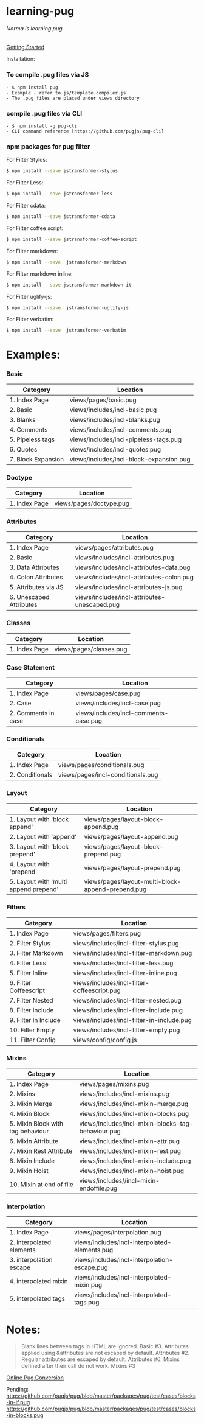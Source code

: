# learning-pug
###### Norma is learning pug

[Getting Started](https://pugjs.org/api/getting-started.html)

Installation:

### To compile .pug files via JS
    - $ npm install pug
    - Example - refer to js/template.compiler.js
    - The .pug files are placed under views directory

### compile .pug files via CLI
    - $ npm install -g pug-cli
    - CLI command reference [https://github.com/pugjs/pug-cli]


### npm packages for pug filter

For Filter Stylus:
```sh
$ npm install --save jstransformer-stylus
```

For Filter Less:
```sh
$ npm install --save jstransformer-less
```

For Filter cdata:
```sh
$ npm install --save jstransformer-cdata
```

For Filter coffee script:
```sh
$ npm install --save jstransformer-coffee-script
```

For Filter markdown:
```sh
$ npm install --save  jstransformer-markdown
```

For Filter markdown inline:
```sh
$ npm install --save jstransformer-markdown-it
```

For Filter uglify-js:
```sh
$ npm install --save  jstransformer-uglify-js
```

For Filter verbatim:
```sh
$ npm install --save  jstransformer-verbatim
```


# Examples:

### Basic
| Category | Location |
| ------ | ------ |
| 1. Index Page | views/pages/basic.pug |
| 2. Basic | views/includes/incl-basic.pug |
| 3. Blanks | views/includes/incl-blanks.pug |
| 4. Comments | views/includes/incl-comments.pug |
| 5. Pipeless tags | views/includes/incl-pipeless-tags.pug |
| 6. Quotes | views/includes/incl-quotes.pug |
| 7. Block Expansion | views/includes/incl-block-expansion.pug |


### Doctype
| Category | Location |
| ------ | ------ |
| 1. Index Page | views/pages/doctype.pug |


### Attributes
| Category | Location |
| ------ | ------ |
| 1. Index Page | views/pages/attributes.pug |
| 2. Basic | views/includes/incl-attributes.pug |
| 3. Data Attributes | views/includes/incl-attributes-data.pug |
| 4. Colon Attributes | views/includes/incl-attributes-colon.pug |
| 5. Attributes via JS | views/includes/incl-attributes-js.pug |
| 6. Unescaped Attributes | views/includes/incl-attributes-unescaped.pug |


### Classes
| Category | Location |
| ------ | ------ |
| 1. Index Page | views/pages/classes.pug |


### Case Statement
| Category | Location |
| ------ | ------ |
| 1. Index Page | views/pages/case.pug |
| 2. Case | views/includes/incl-case.pug |
| 2. Comments in case | views/includes/incl-comments-case.pug |


### Conditionals
| Category | Location |
| ------ | ------ |
| 1. Index Page | views/pages/conditionals.pug |
| 2. Conditionals | views/pages/incl-conditionals.pug |


### Layout
| Category | Location |
| ------ | ------ |
| 1. Layout with 'block append' | views/pages/layout-block-append.pug |
| 2. Layout with 'append' | views/pages/layout-append.pug |
| 3. Layout with 'block prepend' | views/pages/layout-block-prepend.pug |
| 4. Layout with 'prepend' | views/pages/layout-prepend.pug |
| 5. Layout with 'multi append prepend' | views/pages/layout-multi-block-append-prepend.pug |


### Filters
| Category | Location |
| ------ | ------ |
| 1. Index Page | views/pages/filters.pug |
| 2. Filter Stylus | views/includes/incl-filter-stylus.pug |
| 3. Filter Markdown | views/includes/incl-filter-markdown.pug |
| 4. Filter Less | views/includes/incl-filter-less.pug |
| 5. Filter Inline | views/includes/incl-filter-inline.pug |
| 6. Filter Coffeescript | views/includes/incl-filter-coffeescript.pug |
| 7. Filter Nested | views/includes/incl-filter-nested.pug |
| 8. Filter Include | views/includes/incl-filter-include.pug |
| 9. Filter In Include | views/includes/incl-filter-in-include.pug |
| 10. Filter Empty | views/includes/incl-filter-empty.pug |
| 11. Filter Config | views/config/config.js |


### Mixins
| Category | Location |
| ------ | ------ |
| 1. Index Page | views/pages/mixins.pug |
| 2. Mixins | views/includes/incl-mixins.pug |
| 3. Mixin Merge | views/includes/incl-mixin-merge.pug |
| 4. Mixin Block | views/includes/incl-mixin-blocks.pug |
| 5. Mixin Block with tag behaviour | views/includes/incl-mixin-blocks-tag-behaviour.pug |
| 6. Mixin Attribute | views/includes/incl-mixin-attr.pug |
| 7. Mixin Rest Attribute | views/includes/incl-mixin-rest.pug |
| 8. Mixin Include | views/includes/incl-mixin-include.pug |
| 9. Mixin Hoist | views/includes/incl-mixin-hoist.pug |
| 10. Mixin at end of file | views/includes//incl-mixin-endoffile.pug |


### Interpolation
| Category | Location |
| ------ | ------ |
| 1. Index Page | views/pages/interpolation.pug |
| 2. interpolated elements | views/includes/incl-interpolated-elements.pug |
| 3. interpolation escape | views/includes/incl-interpolation-escape.pug |
| 4. interpolated mixin | views/includes/incl-interpolated-mixin.pug |
| 5. interpolated tags | views/includes/incl-interpolated-tags.pug |


# Notes:
> Blank lines between tags in HTML are ignored. Basic #3.
> Attributes applied using &attributes are not escaped by default. Attributes #2.
> Regular attributes are escaped by default. Attributes #6.
> Mixins defined after their call do not work. Mixins #3

[Online Pug Conversion](https://pughtml.com/)

Pending:
https://github.com/pugjs/pug/blob/master/packages/pug/test/cases/blocks-in-if.pug
https://github.com/pugjs/pug/blob/master/packages/pug/test/cases/blocks-in-blocks.pug